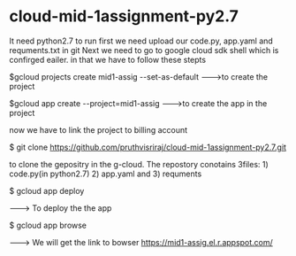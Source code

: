 # cloud-mid-1assignment-py2.7
It need python2.7 to run
first we need upload our code.py, app.yaml and requments.txt in git
Next we need to go to google cloud sdk shell
which is confirged eailer.
in that we have to follow these stepts


$gcloud projects create mid1-assig --set-as-default 
--->to create the project 

$gcloud app create --project=mid1-assig
--->to create the app in the project

now we have to link the project to billing account 

$ git clone https://github.com/pruthvisriraj/cloud-mid-1assignment-py2.7.git

to clone the gepositry in the g-cloud. The repostory conotains 3files: 1) code.py(in python2.7) 2) app.yaml and 3) requments
  
$ gcloud app deploy 

---> To deploy the the app

$ gcloud app browse

---> We will get the link to bowser https://mid1-assig.el.r.appspot.com/
